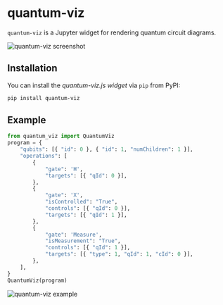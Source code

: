 # quantum-viz

`quantum-viz` is a Jupyter widget for rendering quantum circuit diagrams.

![quantum-viz screenshot](https://user-images.githubusercontent.com/19257435/120700950-4ce70a80-c480-11eb-9f8b-0d5f2be18b37.png)

## Installation

You can install the *quantum-viz.js widget* via `pip` from PyPI:

```bash
pip install quantum-viz
```

## Example

```python
from quantum_viz import QuantumViz
program = {
    "qubits": [{ "id": 0 }, { "id": 1, "numChildren": 1 }],
    "operations": [
        {
            "gate": 'H',
            "targets": [{ "qId": 0 }],
        },
        {
            "gate": 'X',
            "isControlled": "True",
            "controls": [{ "qId": 0 }],
            "targets": [{ "qId": 1 }],
        },
        {
            "gate": 'Measure',
            "isMeasurement": "True",
            "controls": [{ "qId": 1 }],
            "targets": [{ "type": 1, "qId": 1, "cId": 0 }],
        },
    ],
}
QuantumViz(program)
```

![quantum-viz example](https://user-images.githubusercontent.com/4041805/137230540-b523dc76-29c7-48e2-baa3-34d4ee0a17a1.PNG)